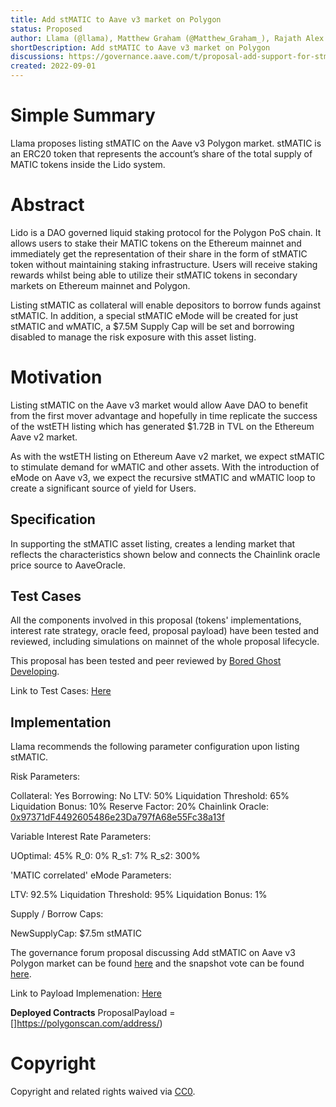 ```yaml
---
title: Add stMATIC to Aave v3 market on Polygon
status: Proposed
author: Llama (@llama), Matthew Graham (@Matthew_Graham_), Rajath Alex (@0xrajath)
shortDescription: Add stMATIC to Aave v3 market on Polygon
discussions: https://governance.aave.com/t/proposal-add-support-for-stmatic-lido/7677
created: 2022-09-01
---
```


# Simple Summary

Llama proposes listing stMATIC on the Aave v3 Polygon market. stMATIC is an ERC20 token that represents the account’s share of the total supply of MATIC tokens inside the Lido system. 

# Abstract

Lido is a DAO governed liquid staking protocol for the Polygon PoS chain. It allows users to stake their MATIC tokens on the Ethereum mainnet and immediately get the representation of their share in the form of stMATIC token without maintaining staking infrastructure. Users will receive staking rewards whilst being able to utilize their stMATIC tokens in secondary markets on Ethereum mainnet and Polygon.

Listing stMATIC as collateral will enable depositors to borrow funds against stMATIC. In addition, a special stMATIC eMode will be created for just stMATIC and wMATIC, a $7.5M Supply Cap will be set and borrowing disabled to manage the risk exposure with this asset listing.

# Motivation

Listing stMATIC on the Aave v3 market would allow Aave DAO to benefit from the first mover advantage and hopefully in time replicate the success of the wstETH listing which has generated $1.72B in TVL on the Ethereum Aave v2 market. 

As with the wstETH listing on Ethereum Aave v2 market, we expect stMATIC to stimulate demand for wMATIC and other assets. With the introduction of eMode on Aave v3, we expect the recursive stMATIC and wMATIC loop to create a significant source of yield for Users. 

## Specification

In supporting the stMATIC asset listing, creates a lending market that reflects the characteristics shown below and connects the Chainlink oracle price source to AaveOracle.

## Test Cases

All the components involved in this proposal (tokens' implementations, interest rate strategy, oracle feed, proposal payload) have been tested and reviewed, including simulations on mainnet of the whole proposal lifecycle.

This proposal has been tested and peer reviewed by [Bored Ghost Developing](https://twitter.com/bgdlabs).

Link to Test Cases: [Here](https://github.com/llama-community/aave-v3-crosschain-stmatic-listing/blob/master/src/test/PolygonStMaticE2E.t.sol)

## Implementation

Llama recommends the following parameter configuration upon listing stMATIC.

Risk Parameters:

Collateral: Yes
Borrowing: No
LTV: 50%
Liquidation Threshold: 65%
Liquidation Bonus: 10%
Reserve Factor: 20%
Chainlink Oracle: [0x97371dF4492605486e23Da797fA68e55Fc38a13f](https://polygonscan.com/address/0x97371dF4492605486e23Da797fA68e55Fc38a13f)

Variable Interest Rate Parameters:

UOptimal: 45%
R_0: 0%
R_s1: 7%
R_s2: 300%

'MATIC correlated' eMode Parameters:

LTV: 92.5%
Liquidation Threshold: 95%
Liquidation Bonus: 1%
 
Supply / Borrow Caps:

NewSupplyCap: $7.5m stMATIC

The governance forum proposal discussing Add stMATIC on Aave v3 Polygon market can be found [here](https://governance.aave.com/t/proposal-add-support-for-stmatic-lido/7677) and the snapshot vote can be found [here](https://snapshot.org/#/aave.eth/proposal/0xc8646abba01becf81ad32bf4adf48f723a31483dc4dedc773bbb6e3954c3990f). 

Link to Payload Implemenation: [Here](https://github.com/llama-community/aave-v3-crosschain-stmatic-listing/blob/master/src/contracts/polygon/StMaticPayload.sol)

**Deployed Contracts**
ProposalPayload = []https://polygonscan.com/address/)

# Copyright

Copyright and related rights waived via [CC0](https://creativecommons.org/publicdomain/zero/1.0/).
